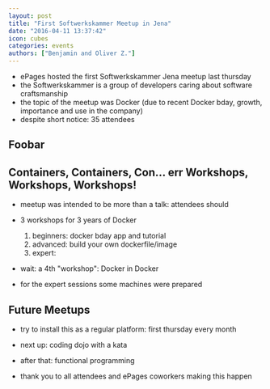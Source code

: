 ```yaml
---
layout: post
title: "First Softwerkskammer Meetup in Jena"
date: "2016-04-11 13:37:42"
icon: cubes
categories: events
authors: ["Benjamin and Oliver Z."]
---
```


* ePages hosted the first Softwerkskammer Jena meetup last thursday
* the Softwerkskammer is a group of developers caring about software craftsmanship 
* the topic of the meetup was Docker (due to recent Docker bday, growth, importance and use in the company)
* despite short notice: 35 attendees

## Foobar

## Containers, Containers, Con... err Workshops, Workshops, Workshops!

* meetup was intended to be more than a talk: attendees should 

* 3 workshops for 3 years of Docker

  1. beginners: docker bday app and tutorial
  2. advanced: build your own dockerfile/image
  3. expert: 
  
* wait: a 4th "workshop": Docker in Docker
* for the expert sessions some machines were prepared 

## Future Meetups

* try to install this as a regular platform: first thursday every month
* next up: coding dojo with a kata
* after that: functional programming

* thank you to all attendees and ePages coworkers making this happen
